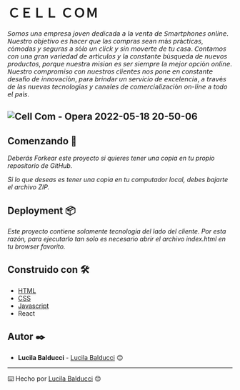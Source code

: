 # ＣＥＬＬ ＣＯＭ
𝘚𝘰𝘮𝘰𝘴 𝘶𝘯𝘢 𝘦𝘮𝘱𝘳𝘦𝘴𝘢 𝘫𝘰𝘷𝘦𝘯 𝘥𝘦𝘥𝘪𝘤𝘢𝘥𝘢 𝘢 𝘭𝘢 𝘷𝘦𝘯𝘵𝘢 𝘥𝘦 𝘚𝘮𝘢𝘳𝘵𝘱𝘩𝘰𝘯𝘦𝘴 𝘰𝘯𝘭𝘪𝘯𝘦. 𝘕𝘶𝘦𝘴𝘵𝘳𝘰 𝘰𝘣𝘫𝘦𝘵𝘪𝘷𝘰 𝘦𝘴 𝘩𝘢𝘤𝘦𝘳 𝘲𝘶𝘦 𝘭𝘢𝘴 𝘤𝘰𝘮𝘱𝘳𝘢𝘴 𝘴𝘦𝘢𝘯 𝘮á𝘴 𝘱𝘳á𝘤𝘵𝘪𝘤𝘢𝘴, 𝘤ó𝘮𝘰𝘥𝘢𝘴 𝘺 𝘴𝘦𝘨𝘶𝘳𝘢𝘴 𝘢 𝘴ó𝘭𝘰 𝘶𝘯 𝘤𝘭𝘪𝘤𝘬 𝘺 𝘴𝘪𝘯 𝘮𝘰𝘷𝘦𝘳𝘵𝘦 𝘥𝘦 𝘵𝘶 𝘤𝘢𝘴𝘢. 𝘊𝘰𝘯𝘵𝘢𝘮𝘰𝘴 𝘤𝘰𝘯 𝘶𝘯𝘢 𝘨𝘳𝘢𝘯 𝘷𝘢𝘳𝘪𝘦𝘥𝘢𝘥 𝘥𝘦 𝘢𝘳𝘵í𝘤𝘶𝘭𝘰𝘴 𝘺 𝘭𝘢 𝘤𝘰𝘯𝘴𝘵𝘢𝘯𝘵𝘦 𝘣ú𝘴𝘲𝘶𝘦𝘥𝘢 𝘥𝘦 𝘯𝘶𝘦𝘷𝘰𝘴 𝘱𝘳𝘰𝘥𝘶𝘤𝘵𝘰𝘴, 𝘱𝘰𝘳𝘲𝘶𝘦 𝘯𝘶𝘦𝘴𝘵𝘳𝘢 𝘮𝘪𝘴𝘪𝘰𝘯 𝘦𝘴 𝘴𝘦𝘳 𝘴𝘪𝘦𝘮𝘱𝘳𝘦 𝘭𝘢 𝘮𝘦𝘫𝘰𝘳 𝘰𝘱𝘤𝘪ó𝘯 𝘰𝘯𝘭𝘪𝘯𝘦. 𝘕𝘶𝘦𝘴𝘵𝘳𝘰 𝘤𝘰𝘮𝘱𝘳𝘰𝘮𝘪𝘴𝘰 𝘤𝘰𝘯 𝘯𝘶𝘦𝘴𝘵𝘳𝘰𝘴 𝘤𝘭𝘪𝘦𝘯𝘵𝘦𝘴 𝘯𝘰𝘴 𝘱𝘰𝘯𝘦 𝘦𝘯 𝘤𝘰𝘯𝘴𝘵𝘢𝘯𝘵𝘦 𝘥𝘦𝘴𝘢𝘧í𝘰 𝘥𝘦 𝘪𝘯𝘯𝘰𝘷𝘢𝘤𝘪ó𝘯, 𝘱𝘢𝘳𝘢 𝘣𝘳𝘪𝘯𝘥𝘢𝘳 𝘶𝘯 𝘴𝘦𝘳𝘷𝘪𝘤𝘪𝘰 𝘥𝘦 𝘦𝘹𝘤𝘦𝘭𝘦𝘯𝘤𝘪𝘢, 𝘢 𝘵𝘳𝘢𝘷é𝘴 𝘥𝘦 𝘭𝘢𝘴 𝘯𝘶𝘦𝘷𝘢𝘴 𝘵𝘦𝘤𝘯𝘰𝘭𝘰𝘨í𝘢𝘴 𝘺 𝘤𝘢𝘯𝘢𝘭𝘦𝘴 𝘥𝘦 𝘤𝘰𝘮𝘦𝘳𝘤𝘪𝘢𝘭𝘪𝘻𝘢𝘤𝘪ó𝘯 𝘰𝘯-𝘭𝘪𝘯𝘦 𝘢 𝘵𝘰𝘥𝘰 𝘦𝘭 𝘱𝘢í𝘴.

![Cell Com - Opera 2022-05-18 20-50-06](https://user-images.githubusercontent.com/95441877/169178224-c2776607-04ea-4e26-bce7-8c2f303bee30.gif)
---

## Comenzando 🚀

_Deberás Forkear este proyecto si quieres tener una copia en tu propio repositorio de GitHub._

_Si lo que deseas es tener una copia en tu computador local, debes bajarte el archivo ZIP._



## Deployment 📦

_Este proyecto contiene solamente tecnología del lado del cliente. Por esta razón, para ejecutarlo tan solo es necesario abrir el archivo index.html en tu browser favorito._

## Construido con 🛠️

* [HTML](https://developer.mozilla.org/es/docs/Web/HTML)
* [CSS](https://developer.mozilla.org/es/docs/Web/CSS)
* [Javascript](https://developer.mozilla.org/es/docs/Web/JavaScript)
* React

## Autor ✒️

* **Lucila Balducci** - [Lucila Balducci](https://github.com/LucilaBal) 😊

---
⌨️ Hecho por [Lucila Balducci](https://github.com/LucilaBal) 😊
